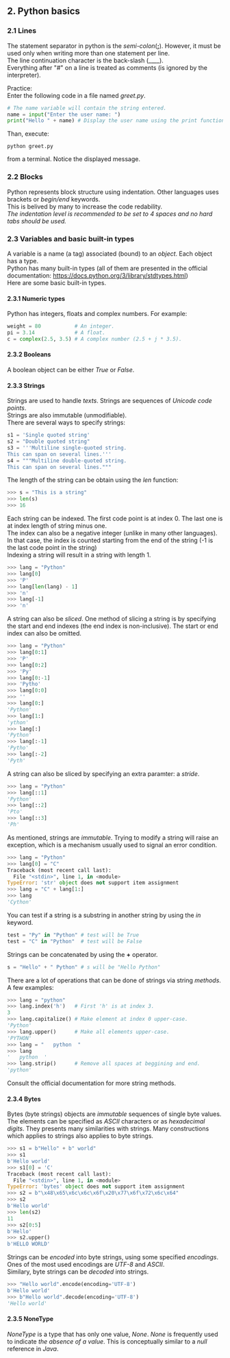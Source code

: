 ## 2. Python basics
### 2.1 Lines
The statement separator in python is the _semi-colon_(__;__). However, it must be used only when writing more than one statement per line.
<br>The line continuation character is the back-slash (__\__).<br/>
Everything after "#" on a line is treated as comments (is ignored by the interpreter).

Practice:
<br>Enter the following code in a file named _greet.py_.<br/>

```python
# The name variable will contain the string entered.
name = input("Enter the user name: ")
print("Hello " + name) # Display the user name using the print function.
```
Than, execute:

    python greet.py

from a terminal. Notice the displayed message.

### 2.2 Blocks
Python represents block structure using indentation. Other languages uses brackets or _begin/end_ keywords.
<br>This is belived by many to increase the code redability.<br/>
_The indentation level is recommended to be set to 4 spaces and no hard tabs should be used._

### 2.3 Variables and basic built-in types
A variable is a name (a tag) associated (bound) to an _object_. Each object has a type.
<br>Python has many built-in types (all of them are presented in the official documentation: https://docs.python.org/3/library/stdtypes.html)<br/>
Here are some basic built-in types.

#### 2.3.1 Numeric types
Python has integers, floats and complex numbers.
For example:

```python
weight = 80           # An integer.
pi = 3.14             # A float.
c = complex(2.5, 3.5) # A complex number (2.5 + j * 3.5).
```
#### 2.3.2 Booleans
A boolean object can be either _True_ or _False_.

#### 2.3.3 Strings
Strings are used to handle _texts_. Strings are sequences of _Unicode code points_.
<br>Strings are also immutable (unmodifiable). <br/>
There are several ways to specify strings:

```python
s1 = 'Single quoted string'
s2 = "Double quoted string"
s3 = '''Multiline single-quoted string.
This can span on several lines.'''
s4 = """Multiline double-quoted string.
This can span on several lines."""
```
The length of the string can be obtain using the _len_ function:

```python
>>> s = "This is a string"
>>> len(s)
>>> 16
```

Each string can be indexed. The first code point is at index 0.
The last one is at index length of string minus one.
<br>The index can also be a negative integer (unlike in many other languages).
In that case, the index is counted starting from the end of the string (-1 is the last code point in the string) <br/>
Indexing a string will result in a string with length 1.

```python
>>> lang = "Python"
>>> lang[0]
>>> 'P'
>>> lang[len(lang) - 1]
>>> 'n'
>>> lang[-1]
>>> 'n'
```

A string can also be _sliced_.
One method of slicing a string is by specifying the start and end indexes (the end index is non-inclusive).
The start or end index can also be omitted.

```python
>>> lang = "Python"
>>> lang[0:1]
>>> 'P'
>>> lang[0:2]
>>> 'Py'
>>> lang[0:-1]
>>> 'Pytho'
>>> lang[0:0]
>>> ''
>>> lang[0:]
'Python'
>>> lang[1:]
'ython'
>>> lang[:]
'Python'
>>> lang[:-1]
'Pytho'
>>> lang[:-2]
'Pyth'
```

A string can also be sliced by specifying an extra paramter: a _stride_.

```python
>>> lang = "Python"
>>> lang[::1]
'Python'
>>> lang[::2]
'Pto'
>>> lang[::3]
'Ph'
```

As mentioned, strings are _immutable_. Trying to modify a string will raise an exception, which is a mechanism usually used to signal an error
condition.

```python
>>> lang = "Python"
>>> lang[0] = "C"
Traceback (most recent call last):
  File "<stdin>", line 1, in <module>
TypeError: 'str' object does not support item assignment
>>> lang = "C" + lang[1:]
>>> lang
'Cython'
```

You can test if a string is a substring in another string by using the _in_ keyword.

```python
test = "Py" in "Python" # test will be True
test = "C" in "Python"  # test will be False
```

Strings can be concatenated by using the __+__ operator.

```python
s = "Hello" + " Python" # s will be "Hello Python"
```

There are a lot of operations that can be done of strings via string _methods_.
A few examples:

```python
>>> lang = "python"
>>> lang.index('h')   # First 'h' is at index 3.
3
>>> lang.capitalize() # Make element at index 0 upper-case.
'Python'
>>> lang.upper()      # Make all elements upper-case.
'PYTHON'
>>> lang = "   python  "
>>> lang
'   python  '
>>> lang.strip()      # Remove all spaces at beggining and end.
'python'
```

Consult the official documentation for more string methods.

#### 2.3.4 Bytes

Bytes (byte strings) objects are _immutable_ sequences of single byte values.
The elements can be specified as _ASCII_ characters or as _hexadecimal digits_.
They presents many similarities with strings. Many constructions which applies to strings also applies to byte strings.

```python
>>> s1 = b"Hello" + b" world"
>>> s1
b'Hello world'
>>> s1[0] = 'C'
Traceback (most recent call last):
  File "<stdin>", line 1, in <module>
TypeError: 'bytes' object does not support item assignment
>>> s2 = b"\x48\x65\x6c\x6c\x6f\x20\x77\x6f\x72\x6c\x64"
>>> s2
b'Hello world'
>>> len(s2)
11
>>> s2[0:5]
b'Hello'
>>> s2.upper()
b'HELLO WORLD'
```

Strings can be _encoded_ into byte strings, using some specified _encodings_.
Ones of the most used encodings are _UTF-8_ and _ASCII_.
<br>Similary, byte strings can be _decoded_ into strings.<br/>

```python
>>> "Hello world".encode(encoding='UTF-8')
b'Hello world'
>>> b"Hello world".decode(encoding='UTF-8')
'Hello world'
```

#### 2.3.5 NoneType

_NoneType_ is a type that has only one value, _None_. _None_ is frequently used to indicate _the absence of a value_.
This is conceptually similar to a _null_ reference in _Java_.
